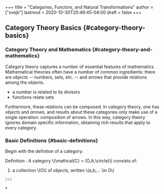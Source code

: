 +++
title = "Categories, Functors, and Natural Transformations"
author = ["svejk"]
lastmod = 2020-10-30T20:49:45-04:00
draft = false
+++

## Category Theory Basics {#category-theory-basics}


### Category Theory and Mathematics {#category-theory-and-mathematics}

Category theory captures a number of essential features of mathematics. Mathematical theories often have a number of common ingredients: there are _objects_ -- numbers, sets, etc. -- and _arrows_ that provide relations among the objects.

-   a number is related to its divisors
-   functions relate sets

Furthermore, these relations can be composed.  In category theory, one has _objects_ and _arrows_, and results about these categories only make use of a single operation: composition of arrows. In this way, category theory ignores domain specific information, obtaining rich results that apply to every category.


### Basic Definitions {#basic-definitions}

Begin with the defintion of a category:

Definition  : A category \\(\mathcal{C} = (O,A,\circle)\\) consists of:

1.  a collection \\(O\\) of _objects_, written \\(a,b,... \in O\\)

<!--listend-->

```haskell
2+2
```

\*
